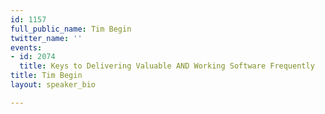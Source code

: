 ```yaml
---
id: 1157
full_public_name: Tim Begin
twitter_name: ''
events:
- id: 2074
  title: Keys to Delivering Valuable AND Working Software Frequently
title: Tim Begin
layout: speaker_bio

---
```

